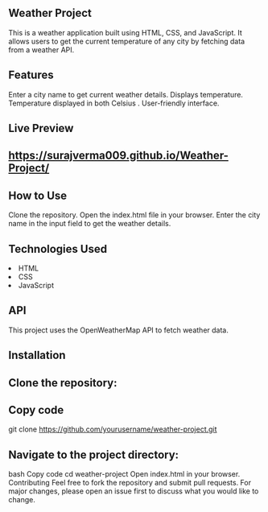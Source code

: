 ## Weather Project
This is a weather application built using HTML, CSS, and JavaScript. It allows users to get the current temperature of any city by fetching data from a weather API.

## Features
Enter a city name to get current weather details.
Displays temperature.
Temperature displayed in both Celsius .
User-friendly interface.

## Live Preview
## https://surajverma009.github.io/Weather-Project/ 

## How to Use
Clone the repository.
Open the index.html file in your browser.
Enter the city name in the input field to get the weather details.
## Technologies Used
<li>HTML</li>
<li>CSS</li>
<li>JavaScript</li>

## API
This project uses the OpenWeatherMap API to fetch weather data.

## Installation
## Clone the repository:

## Copy code
git clone https://github.com/yourusername/weather-project.git
## Navigate to the project directory:
bash
Copy code
cd weather-project
Open index.html in your browser.
Contributing
Feel free to fork the repository and submit pull requests. For major changes, please open an issue first to discuss what you would like to change.
